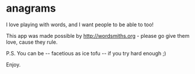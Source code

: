 anagrams
========

I love playing with words, and I want people to be able to too!

This app was made possible by http://wordsmiths.org - please go give them love, cause they rule.

P.S. You can be -- facetious   as ice tofu -- if you try hard enough ;)

Enjoy.
